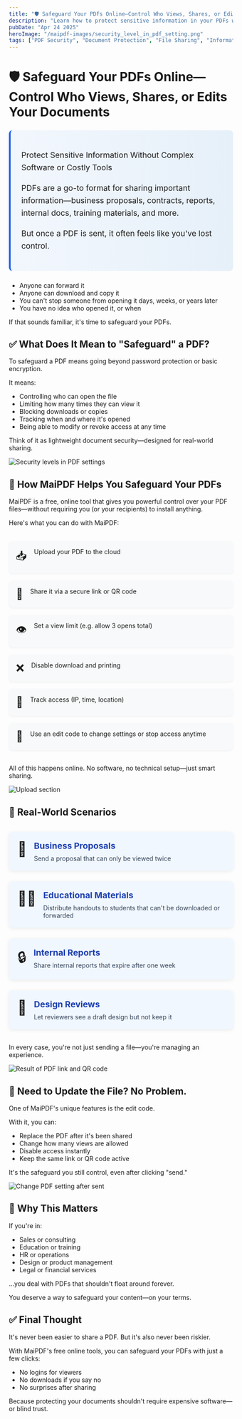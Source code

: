 ```yaml
---
title: "🛡️ Safeguard Your PDFs Online—Control Who Views, Shares, or Edits Your Documents"
description: "Learn how to protect sensitive information in your PDFs without complex software or costly tools. Take control of your document sharing with simple yet powerful security measures."
pubDate: "Apr 24 2025"
heroImage: "/maipdf-images/security_level_in_pdf_setting.png"
tags: ["PDF Security", "Document Protection", "File Sharing", "Information Control"]
---
```


# 🛡️ Safeguard Your PDFs Online—Control Who Views, Shares, or Edits Your Documents

<div class="intro-panel">
  <p>Protect Sensitive Information Without Complex Software or Costly Tools</p>
  <p>PDFs are a go-to format for sharing important information—business proposals, contracts, reports, internal docs, training materials, and more.</p>
  <p>But once a PDF is sent, it often feels like you've lost control.</p>
</div>

* Anyone can forward it
* Anyone can download and copy it
* You can't stop someone from opening it days, weeks, or years later
* You have no idea who opened it, or when

If that sounds familiar, it's time to safeguard your PDFs.

## ✅ What Does It Mean to "Safeguard" a PDF?

To safeguard a PDF means going beyond password protection or basic encryption.

It means:

* Controlling who can open the file
* Limiting how many times they can view it
* Blocking downloads or copies
* Tracking when and where it's opened
* Being able to modify or revoke access at any time

Think of it as lightweight document security—designed for real-world sharing.

![Security levels in PDF settings](/maipdf-images/security_level_in_pdf_setting.png)

## 🔐 How MaiPDF Helps You Safeguard Your PDFs

MaiPDF is a free, online tool that gives you powerful control over your PDF files—without requiring you (or your recipients) to install anything.

Here's what you can do with MaiPDF:

<div class="feature-grid">
  <div class="feature-item">
    <span class="feature-icon">📥</span>
    <p>Upload your PDF to the cloud</p>
  </div>
  
  <div class="feature-item">
    <span class="feature-icon">🔗</span>
    <p>Share it via a secure link or QR code</p>
  </div>
  
  <div class="feature-item">
    <span class="feature-icon">👁️</span>
    <p>Set a view limit (e.g. allow 3 opens total)</p>
  </div>
  
  <div class="feature-item">
    <span class="feature-icon">❌</span>
    <p>Disable download and printing</p>
  </div>
  
  <div class="feature-item">
    <span class="feature-icon">📍</span>
    <p>Track access (IP, time, location)</p>
  </div>
  
  <div class="feature-item">
    <span class="feature-icon">🔧</span>
    <p>Use an edit code to change settings or stop access anytime</p>
  </div>
</div>

All of this happens online. No software, no technical setup—just smart sharing.

![Upload section](/maipdf-images/upload_section.png)

## 🧪 Real-World Scenarios

<div class="scenarios">
  <div class="scenario">
    <span class="scenario-icon">📄</span>
    <div class="scenario-content">
      <h3>Business Proposals</h3>
      <p>Send a proposal that can only be viewed twice</p>
    </div>
  </div>
  
  <div class="scenario">
    <span class="scenario-icon">👨‍🏫</span>
    <div class="scenario-content">
      <h3>Educational Materials</h3>
      <p>Distribute handouts to students that can't be downloaded or forwarded</p>
    </div>
  </div>
  
  <div class="scenario">
    <span class="scenario-icon">🔒</span>
    <div class="scenario-content">
      <h3>Internal Reports</h3>
      <p>Share internal reports that expire after one week</p>
    </div>
  </div>
  
  <div class="scenario">
    <span class="scenario-icon">🧠</span>
    <div class="scenario-content">
      <h3>Design Reviews</h3>
      <p>Let reviewers see a draft design but not keep it</p>
    </div>
  </div>
</div>

In every case, you're not just sending a file—you're managing an experience.

![Result of PDF link and QR code](/maipdf-images/result_of_pdf_link_and_qr_code.png)

## 🔁 Need to Update the File? No Problem.

One of MaiPDF's unique features is the edit code.

With it, you can:

* Replace the PDF after it's been shared
* Change how many views are allowed
* Disable access instantly
* Keep the same link or QR code active

It's the safeguard you still control, even after clicking "send."

![Change PDF setting after sent](/maipdf-images/pdf_change_setting_after_sent.png)

## 🧭 Why This Matters

If you're in:

* Sales or consulting
* Education or training
* HR or operations
* Design or product management
* Legal or financial services

...you deal with PDFs that shouldn't float around forever.

You deserve a way to safeguard your content—on your terms.

## ✅ Final Thought

It's never been easier to share a PDF.
But it's also never been riskier.

With MaiPDF's free online tools, you can safeguard your PDFs with just a few clicks:

* No logins for viewers
* No downloads if you say no
* No surprises after sharing

Because protecting your documents shouldn't require expensive software—or blind trust.

<style>
  .intro-panel {
    background: linear-gradient(to right, #f2f7fd, #e6f0f9);
    border-left: 4px solid #2563eb;
    padding: 1.5rem;
    border-radius: 0.5rem;
    margin: 1.5rem 0;
    font-size: 1.1rem;
    line-height: 1.6;
  }
  
  .feature-grid {
    display: grid;
    grid-template-columns: repeat(auto-fill, minmax(250px, 1fr));
    gap: 1rem;
    margin: 2rem 0;
  }
  
  .feature-item {
    display: flex;
    align-items: flex-start;
    background: #f8f9fa;
    padding: 1rem;
    border-radius: 0.5rem;
    box-shadow: 0 2px 4px rgba(0,0,0,0.05);
  }
  
  .feature-icon {
    font-size: 1.5rem;
    margin-right: 1rem;
  }
  
  .feature-item p {
    margin: 0;
  }
  
  .scenarios {
    display: grid;
    grid-template-columns: repeat(auto-fill, minmax(300px, 1fr));
    gap: 1.5rem;
    margin: 2rem 0;
  }
  
  .scenario {
    display: flex;
    align-items: flex-start;
    background: #f0f7ff;
    padding: 1.2rem;
    border-radius: 0.5rem;
    box-shadow: 0 2px 8px rgba(0,0,0,0.08);
  }
  
  .scenario-icon {
    font-size: 2rem;
    margin-right: 1rem;
  }
  
  .scenario-content h3 {
    margin: 0 0 0.5rem 0;
    font-size: 1.2rem;
    color: #1e40af;
  }
  
  .scenario-content p {
    margin: 0;
    color: #334155;
  }
</style>